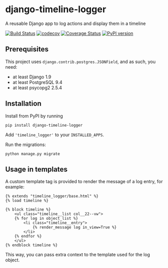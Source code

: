 # django-timeline-logger
A reusable Django app to log actions and display them in a timeline


[![Build Status](https://travis-ci.org/maykinmedia/django-timeline-logger.svg?branch=master)](https://travis-ci.org/maykinmedia/django-timeline-logger)
[![codecov](https://codecov.io/gh/maykinmedia/django-timeline-logger/branch/develop/graph/badge.svg)](https://codecov.io/gh/maykinmedia/django-timeline-logger)
[![Coverage Status](https://coveralls.io/repos/github/maykinmedia/django-timeline-logger/badge.svg?branch=master)](https://coveralls.io/github/maykinmedia/django-timeline-logger?branch=master)
[![PyPI version](https://badge.fury.io/py/django-timeline-logger.svg)](https://badge.fury.io/py/django-timeline-logger)


## Prerequisites

This project uses `django.contrib.postgres.JSONField`, and as such, you need:

* at least Django 1.9
* at least PostgreSQL 9.4
* at least psycopg2 2.5.4


## Installation

Install from PyPI by running

    pip install django-timeline-logger

Add `'timeline_logger'` to your `INSTALLED_APPS`.

Run the migrations:

    python manage.py migrate


## Usage in templates

A custom template tag is provided to render the message of a log entry, for example:

```
{% extends "timeline_logger/base.html" %}
{% load timeline %}

{% block timeline %}
    <ul class="timeline__list col__22--vw">
    {% for log in object_list %}
        <li class="timeline__entry">
            {% render_message log in_view=True %}
        </li>
    {% endfor %}
    </ul>
{% endblock timeline %}

```

This way, you can pass extra context to the template used for the log object.
